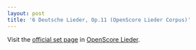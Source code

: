 ```yaml
---
layout: post
title: '6 Deutsche Lieder, Op.11 (OpenScore Lieder Corpus)'
---
```


Visit the [official set page] in [OpenScore Lieder].

[official set page]: https://musescore.com/openscore-lieder-corpus/sets/5106652
[OpenScore Lieder]: https://musescore.com/openscore-lieder-corpus

